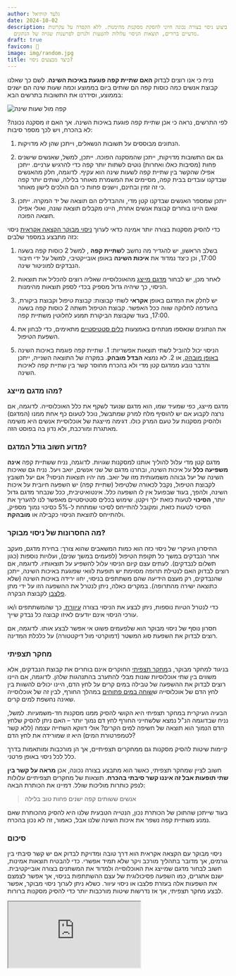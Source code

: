 ```yaml
---
author: גלעד קותיאל
date: 2024-10-02
description: ביצוע ניסוי בצורה נכונה חיוני להסקת מסקנות מהימנות. ללא הקפדה על עקרונות
  מדעיים ברורים, תוצאות הניסוי עלולות להטעות ולגרום לפרשנות שגויה של הנתונים.
draft: true
favicon: 🔬
image: img/random.jpg
title: כיצד מבצעים ניסוי?
---
```



נניח כי אנו רוצים לבדוק **האם שתיית קפה פוגעת באיכות השינה**. לשם כך שאלנו קבוצת אנשים כמה כוסות קפה הם שותים ביום בממוצע וכמה שעות שינה הם ישנים בממוצע, וסידרנו את התשובות בתרשים הבא:

![קפה מול שעות שינה](chart.jpg)

לפי התרשים, נראה כי אכן שתיית קפה פוגעת באיכות השינה. אך האם זו מסקנה נכונה? לא בהכרח, ויש לכך מספר סיבות:

1. הנתונים מבוססים על תשובות הנשאלים, וייתכן שהן לא מדויקות.

2. גם אם התשובות מדויקות, ייתכן שהמסקנה הפוכה. 
ייתכן, למשל, שאנשים שישנים פחות (מסיבות כאלו ואחרות) נוטים לשתות יותר קפה כדי להרגיש ערניים.
ייתכן אפילו שהקשר בין שתיית קפה לשעות שינה הוא עקיף. 
לדוגמה, חלק מהאנשים שבדקנו עובדים בבית קפה, מסיימים את המשמרת מאוחר בלילה, שותים יותר קפה כי זה זמין ובחינם, וישנים פחות כי הם הולכים לישון מאוחר.

3. ייתכן שמספר האנשים שבדקנו קטן מדי, וההבדלים הם תוצאה של יד המקרה. 
ייתכן שאם היינו בוחרים קבוצת אנשים אחרת, היינו מקבלים תוצאה שונה, ואולי אפילו תוצאה הפוכה.


כדי להסיק מסקנות בצורה יותר אמינה כדאי לערוך [ניסוי מבוקר הקצאה אקראית](https://he.wikipedia.org/wiki/ניסוי_מבוקר_הקצאה_אקראית) ניסוי כזה מתבצע במספר שלבים:

1. בשלב הראשון, יש להגדיר  מה נחשב ל**שתיית קפה** , למשל 2 כוסות קפה בשעה 17:00, וכן כיצד נמדוד את **איכות השינה** באופן אובייקטיבי, למשל על ידי חיבור הנבדקים למוניטור שינה.

2. לאחר מכן, יש לבחור [מדגם מייצג](https://he.wikipedia.org/wiki/מדגם#מדגם_מייצג) מהאוכלוסייה שאליה רוצים להכליל את תוצאות הניסוי, כך שיהיה גדול מספיק בכדי לספק תוצאות מהימנות. 

3. יש לחלק את המדגם באופן **אקראי** לשתי קבוצות: קבוצת טיפול וקבוצת ביקורת, בהעדפה לחלוקה שווה ככל האפשר. קבוצת הטיפול תשתה 2 כוסות קפה בשעה 17:00, בעוד שקבוצת הביקורת תמנע לחלוטין משתיית קפה.

4. את הנתונים שנאספו מנתחים באמצעות [כלים סטטיסטיים](https://he.wikipedia.org/wiki/מדגם#מדגם_מייצג) מתאימים, כדי לבחון את השפעת הטיפול.

5. הניסוי יכול להוביל לשתי תוצאות אפשריות: 1. שתיית קפה פוגמת באיכות השינה [באופן מובהק](https://he.wikipedia.org/wiki/מובהקות_סטטיסטית), או 2. לא נמצא **הבדל מובהק**. במקרה של התוצאה השנייה, ייתכן והדבר נובע ממדגם קטן מדי ולא בהכרח מחוסר קשר בין שתיית קפה לאיכות השינה.


### מהו מדגם מייצג?

מדגם מייצג, כפי שמעיד שמו, הוא מדגם שנועד לשקף את כלל האוכלוסייה. לדוגמה, אם נרצה לקבוע אם יש להוסיף מלח למרק שמתבשל, נוכל לטעום כף אחת ממנו (המדגם) ולהסיק מסקנות על טעם המרק כולו. 
דגימה מייצגת של אוכלוסיית אנשים היא משימה מאתגרת ומורכבת, ולא נדון בה בפוסט הזה.


### מדוע חשוב גודל המדגם?

מדגם קטן מדי עלול להוליך אותנו למסקנות שגויות. לדוגמה, נניח ששתיית קפה **אינה משפיעה כלל** על איכות השינה, ובחרנו מדגם של שני אנשים, יואב ויעל.
נניח גם שאיכות השינה של יעל גבוהה משמעותית מזו של יואב.
מה יהיו תוצאות הניסוי? אם יעל תשובץ לקבוצת הטיפול, נקבל לכאורה שלטיפול (שתיית קפה) יש השפעה חיובית על איכות השינה, ולהפך, בעוד שבפועל אין לו השפעה כלל. 
אינטואיטיבית, ככל שנבחר מדגם גדול יותר, **הסיכוי** לטעות כזאת ילך ויקטן. 
שימוש בכלים סטטיסטיים מאפשר לנו להעריך את הסיכוי לטעות כזאת, ומקובל להתייחס לסיכוי שמתחת ל-5% כסיכוי נמוך מספיק, ולהתייחס לתוצאת הניסוי כקבילה או **מובהקת**.

### מה החסרונות של ניסוי מבוקר?

החיסרון העיקרי של ניסוי כזה הוא כמות המשאבים שהוא צורך: בחירת מדגם, מעקב אחר הנבדקים במשך כל תקופת הטיפול (לפעמים במשך שנים), ועלויות נוספות (כגון תשלום לנבדקים). לעתים עצם קיום הניסוי עלול להשפיע על תוצאותיו.
 לדוגמה, אם רוצים לבדוק האם לנטילת תרופה מסוימת יש תופעת לוואי שפוגעת באיכות השינה, ייתכן שהנבדקים, רק מעצם הידיעה שהם משתתפים בניסוי, יחוו ירידה באיכות השינה (שלא כתוצאה ישירה מהתרופה).
 במקרים כאלה, ניתן לנטרל את ההשפעה הזו על ידי מתן [פלצבו](https://he.wikipedia.org/wiki/פלצבו) לקבוצת הבקרה.

כדי לנטרל הטיות נוספות, ניתן לבצע את הניסוי בצורה [עיוורת](https://he.wikipedia.org/wiki/סמיות_כפולה), כך שהמשתתפים ו/או עורכי הניסוי אינם יודעים לאיזו קבוצה כל נבדק שייך. 

חסרון נוסף של ניסוי מבוקר הוא שלפעמים פשוט אי אפשר לבצע אותו. 
לדוגמה, אם רוצים לבדוק את השפעת סוג המשטר (דמוקרטי מול דיקטטורה) על כלכלת המדינה.

### מחקר תצפיתי

בניגוד למחקר מבוקר, ב[מחקר תצפיתי](https://en.wikipedia.org/wiki/Observational_study) החוקרים אינם בוחרים את קבוצת הנבדקים, אלא משווים בין שתי אוכלוסיות שונות מבלי להתערב בהתנהגות שלהן. 
לדוגמה, אם היינו רוצים לבדוק את ההשפעה של טבילה במים קרים על לחץ הדם, היינו יכולים להשוות בין לחץ הדם של אוכלוסייה ש[שוחה במים פתוחים](https://he.wikipedia.org/wiki/שחייה_במים_פתוחים) במהלך החורף, לבין זה של אוכלוסייה שאינה נחשפת למים קרים.

הבעיה העיקרית במחקר תצפיתי היא הקושי להסיק ממנו מסקנות חד-משמעיות. 
למשל, נניח שבדוגמה הנ"ל נמצא שלשחייני החורף לחץ דם נמוך יותר – האם ניתן להסיק שלחץ הדם הנמוך הוא תוצאה של חשיפה למים הקרים? אולי דווקא השחייה עצמה (ללא קשר לטמפרטורת המים) היא זו שמורידה את לחץ הדם?

קיימות שיטות להסיק מסקנות גם ממחקרים תצפיתיים, אך הן מורכבות ומותאמות בדרך כלל לכל ניסוי באופן פרטני.

חשוב לציין שמחקר תצפיתי, כאשר הוא מתבצע בצורה נכונה, אכן **מראה על קשר בין שתי תופעות אבל זה איננו קשר סיבתי בהכרח**.
תוצאות של מחקרים תצפיתיים עלולות לנפק כותרות מוליכות שולל.
דמיינו את הכותרת הבאה: 

> אנשים ששותים קפה ישנים פחות טוב בלילה

בעוד שייתכן שהתוכן של הכותרת נכון, הנטייה הטבעית שלנו היא להסיק מהכותרת שאם נמנע משתיית קפה נשפר את איכות השינה שלנו אבל, כאמור, זה לא נכון בהכרח.




### סיכום

ניסוי מבוקר עם הקצאה אקראית הוא דרך טובה ומדויקת לבדוק אם יש קשר סיבתי בין גורמים, אך מדובר בתהליך מורכב ויקר שלא תמיד אפשרי. 
כדי להבטיח תוצאות אמינות, חשוב לבחור מדגם שמייצג את האוכלוסייה ולמדוד את המשתנים בצורה אובייקטיבית. 
ישנם אתגרים, כמו השפעה פסיכולוגית של עצם ההשתתפות בניסוי, אך אפשר לצמצם את השפעות אלה בעזרת פלצבו או ניסוי עיוור. 
כשלא ניתן לערוך ניסוי מבוקר, אפשר לבצע מחקר תצפיתי, אך אז נדרשות שיטות מורכבות יותר כדי להסיק מסקנות ברורות.

<iframe 
src="https://www.youtube.com/embed/ki1Iz8Wz9FQ?si=kuf0IReyM2q5SVIV" 
title="YouTube video player" 
allow="accelerometer; autoplay; clipboard-write; encrypted-media; gyroscope; picture-in-picture; web-share" 
referrerpolicy="strict-origin-when-cross-origin" 
allowfullscreen></iframe>





